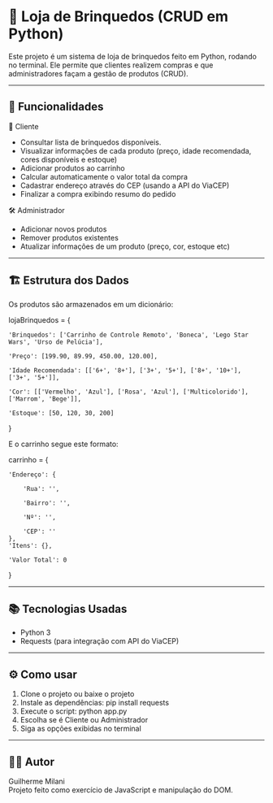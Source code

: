 # 🧸 Loja de Brinquedos (CRUD em Python)

Este projeto é um sistema de loja de brinquedos feito em Python, rodando no terminal.
Ele permite que clientes realizem compras e que administradores façam a gestão de produtos (CRUD).

---

## 🎯 Funcionalidades

👤 Cliente

- Consultar lista de brinquedos disponíveis.
- Visualizar informações de cada produto (preço, idade recomendada, cores disponíveis e estoque)
- Adicionar produtos ao carrinho
- Calcular automaticamente o valor total da compra
- Cadastrar endereço através do CEP (usando a API do ViaCEP)
- Finalizar a compra exibindo resumo do pedido

🛠️ Administrador

- Adicionar novos produtos
- Remover produtos existentes
- Atualizar informações de um produto (preço, cor, estoque etc)

---

## 🏗️ Estrutura dos Dados

Os produtos são armazenados em um dicionário:


lojaBrinquedos = {

    'Brinquedos': ['Carrinho de Controle Remoto', 'Boneca', 'Lego Star Wars', 'Urso de Pelúcia'],

    'Preço': [199.90, 89.99, 450.00, 120.00],
    
    'Idade Recomendada': [['6+', '8+'], ['3+', '5+'], ['8+', '10+'], ['3+', '5+']],
    
    'Cor': [['Vermelho', 'Azul'], ['Rosa', 'Azul'], ['Multicolorido'], ['Marrom', 'Bege']],
    
    'Estoque': [50, 120, 30, 200]
}

E o carrinho segue este formato:


carrinho = {

    'Endereço': {
    
        'Rua': '',
        
        'Bairro': '',
        
        'Nº': '',
        
        'CEP': ''
    },
    'Itens': {},
    
    'Valor Total': 0
}

---

## 📚 Tecnologias Usadas

- Python 3
- Requests (para integração com API do ViaCEP)

---

## ⚙️ Como usar

1. Clone o projeto ou baixe o projeto
2. Instale as dependências: pip install requests 
3. Execute o script: python app.py 
4. Escolha se é Cliente ou Administrador
5. Siga as opções exibidas no terminal

---

## 👨‍💻 Autor

Guilherme Milani  
Projeto feito como exercício de JavaScript e manipulação do DOM.



